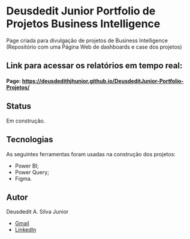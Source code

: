 # Deusdedit Junior Portfolio de Projetos Business Intelligence
 Page criada para divulgação de projetos de Business Intelligence (Repositório com uma Página Web de dashboards e case dos projetos)
 
## Link para acessar os relatórios em tempo real:
#### Page: https://deusdedithjhunior.github.io/DeusdeditJunior-Portfolio-Projetos/

## Status
Em construção.

## Tecnologias 
As seguintes ferramentas foram usadas na construção dos projetos:

- Power BI;
- Power Query;  
- Figma.

## Autor
Deusdedit A. Silva Junior

- [Gmail](mailto:deusdedithjhunior@gmail.com)
- [LinkedIn](https://www.linkedin.com/in/deusdedit-junior/)
